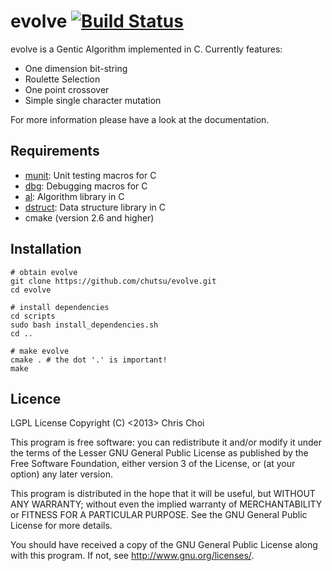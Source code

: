 # evolve [![Build Status](https://travis-ci.org/chutsu/evolve.png)][1]
evolve is a Gentic Algorithm implemented in C. Currently features:

- One dimension bit-string
- Roulette Selection
- One point crossover
- Simple single character mutation

For more information please have a look at the documentation.



## Requirements

- [munit](http://github.com/chutsu/munit): Unit testing macros for C
- [dbg](http://github.com/chutsu/dbg): Debugging macros for C
- [al](http://github.com/chutsu/al): Algorithm library in C
- [dstruct](http://github.com/chutsu/dstruct): Data structure library in C
- cmake (version 2.6 and higher)



## Installation

    # obtain evolve
    git clone https://github.com/chutsu/evolve.git
    cd evolve

    # install dependencies
    cd scripts
    sudo bash install_dependencies.sh
    cd ..

    # make evolve
    cmake . # the dot '.' is important!
    make



## Licence
LGPL License
Copyright (C) <2013> Chris Choi

This program is free software: you can redistribute it and/or modify it under
the terms of the Lesser GNU General Public License as published by the Free
Software Foundation, either version 3 of the License, or (at your option) any
later version.

This program is distributed in the hope that it will be useful, but WITHOUT ANY
WARRANTY; without even the implied warranty of MERCHANTABILITY or FITNESS FOR A
PARTICULAR PURPOSE.  See the GNU General Public License for more details.

You should have received a copy of the GNU General Public License along with
this program.  If not, see <http://www.gnu.org/licenses/>.

[1]: https://travis-ci.org/chutsu/evolve
